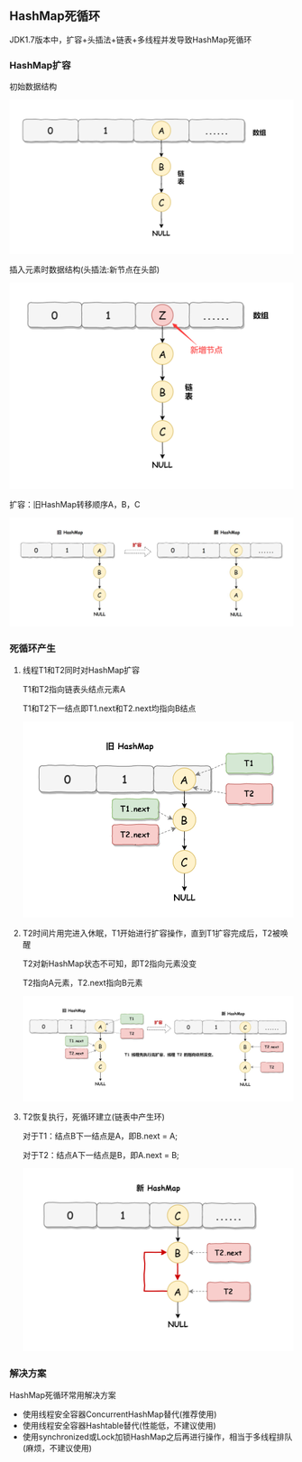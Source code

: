 ## HashMap死循环

JDK1.7版本中，扩容+头插法+链表+多线程并发导致HashMap死循环

### HashMap扩容

初始数据结构

![HashMapResizeInitialDS.png](images/HashMapResizeInitialDS.png)

插入元素时数据结构(头插法:新节点在头部)

![HashMapResizeInsertDS.png](images/HashMapResizeInsertDS.png)

扩容：旧HashMap转移顺序A，B，C

![HashMapResizeDS.png](images/HashMapResizeDS.png)

### 死循环产生

1. 线程T1和T2同时对HashMap扩容
    
    T1和T2指向链表头结点元素A
   
    T1和T2下一结点即T1.next和T2.next均指向B结点

    ![HashMapDeadLoopStep1.png](images/HashMapDeadLoopStep1.png)

2. T2时间片用完进入休眠，T1开始进行扩容操作，直到T1扩容完成后，T2被唤醒

    T2对新HashMap状态不可知，即T2指向元素没变

    T2指向A元素，T2.next指向B元素

    ![HashMapDeadLoopStep2.png](images/HashMapDeadLoopStep2.png)

3. T2恢复执行，死循环建立(链表中产生环)

    对于T1：结点B下一结点是A，即B.next = A;

    对于T2：结点A下一结点是B，即A.next = B;
   
    ![HashMapDeadLoopStep3.png](images/HashMapDeadLoopStep3.png)


### 解决方案

HashMap死循环常用解决方案

* 使用线程安全容器ConcurrentHashMap替代(推荐使用) 
* 使用线程安全容器Hashtable替代(性能低，不建议使用)
* 使用synchronized或Lock加锁HashMap之后再进行操作，相当于多线程排队(麻烦，不建议使用)
